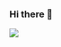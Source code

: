 ### Hi there 👋

<img src="https://capsule-render.vercel.app/api?type=waving&color=auto&height=200&section=header&text=www.seok.com&fontSize=40" />
